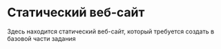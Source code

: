 # Статический веб-сайт
Здесь находится статический веб-сайт, который требуется создать в базовой части задания
